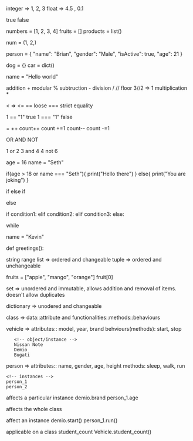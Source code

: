 integer => 1, 2, 3 float => 4.5 , 0.1

true false

numbers = [1, 2, 3, 4] fruits = [] products = list()

num = (1, 2,)

person = { "name": "Brian", "gender": "Male", "isActive": true, "age": 21 }

dog = {} car = dict()

name = "Hello world"

addition + modular % subtruction - division / // floor 3//2 => 1 multiplication *

< => <= == loose === strict equality

1 == "1" true 1 === "1" false

= ++
count++ count +=1 count-- count -=1

OR
AND
NOT

1 or 2 3 and 4 4 not 6

age = 16 name = "Seth"

if(age > 18 or name === "Seth"){ print("Hello there") } else{ print("You are joking") }

if else if

else

if condition1: elif condition2: elif condition3: else:

while

name = "Kevin"

def greetings():

string range list => ordered and changeable tuple => ordered and unchangeable

fruits = ["apple", "mango", "orange"] fruit[0]

set => unordered and immutable, allows addition and removal of items. doesn't allow duplicates

dictionary => unodered and changeable

class => data::attribute and functionalities::methods::behaviours

vehicle => attributes:: model, year, brand behviours(methods): start, stop

       <!-- object/instance -->
       Nissan Note
       Demio
       Bugati
person => attributes:: name, gender, age, height methods: sleep, walk, run

    <!-- instances -->
    person_1
    person_2
affects a particular instance demio.brand person_1.age

affects the whole class

affect an instance demio.start() person_1.run()

applicable on a class student_count Vehicle.student_count()